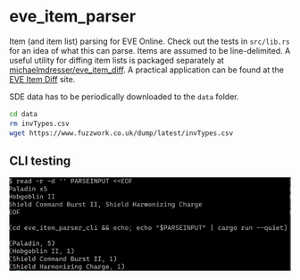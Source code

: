 # eve_item_parser
Item (and item list) parsing for EVE Online. Check out the tests in `src/lib.rs`
for an idea of what this can parse. Items are assumed to be line-delimited. A
useful utility for diffing item lists is packaged separately at
[michaelmdresser/eve_item_diff](https://github.com/michaelmdresser/eve_item_diff). A practical application can be
found at the [EVE Item Diff](https://michaelmdresser.com/eve-item-diff.html) site.

SDE data has to be periodically downloaded to the `data` folder.

``` sh
cd data
rm invTypes.csv
wget https://www.fuzzwork.co.uk/dump/latest/invTypes.csv
```

## CLI testing

![](media/parse_cli_screenshot.png)

